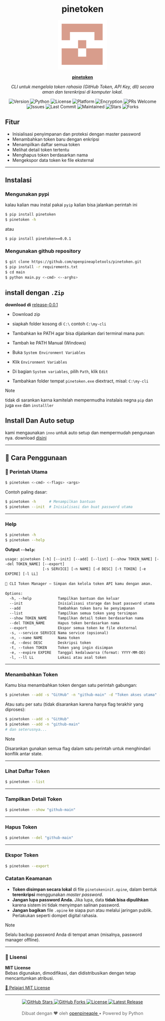 <h1 align="center">pinetoken </h1>

<div align="center">
  <a href="https://github.com/openpineapletools/pinetoken" target="_blank">
    <img src="./src/img/pinetoken.png" alt="pinetoken logo" width="160" />
    <p><strong>pinetoken</strong></p>
  </a>

</div>

<p align="center">
  <i>CLI untuk mengelola token rahasia (GitHub Token, API Key, dll) secara aman dan terenkripsi di komputer lokal.</i>
</p>

<p align="center">
  <img src="https://img.shields.io/badge/version-1.0.0-blue.svg" alt="Version"/>
  <img src="https://img.shields.io/badge/python-3.9%2B-blue.svg" alt="Python"/>
  <img src="https://img.shields.io/github/license/openpineapletools/pinetoken.svg" alt="License"/>
  <img src="https://img.shields.io/badge/platform-Windows%20%7C%20Linux%20%7C%20macOS-lightgrey" alt="Platform"/>
  <img src="https://img.shields.io/badge/encryption-AES256-green" alt="Encryption"/>
  <img src="https://img.shields.io/badge/PRs-welcome-brightgreen.svg" alt="PRs Welcome"/>
  <img src="https://img.shields.io/github/issues/openpineapletools/pinetoken.svg" alt="Issues"/>
  <img src="https://img.shields.io/github/last-commit/openpineapletools/pinetoken.svg" alt="Last Commit"/>
  <img src="https://img.shields.io/maintenance/yes/2025.svg" alt="Maintained"/>
  <img src="https://img.shields.io/github/stars/openpineapletools/pinetoken.svg?style=social" alt="Stars"/>
  <img src="https://img.shields.io/github/forks/openpineapletools/pinetoken.svg?style=social" alt="Forks"/>
</p>


## Fitur

- Inisialisasi penyimpanan dan proteksi dengan master password
- Menambahkan token baru dengan enkripsi
- Menampilkan daftar semua token
- Melihat detail token tertentu
- Menghapus token berdasarkan nama
- Mengekspor data token ke file eksternal

---

## Instalasi

### Mengunakan pypi
kalau kalian mau instal pakai `pyip` kalian bisa jalankan perintah ini 

```bash
$ pip install pinetoken
$ pinetoken -h
```

atau 

```
$ pip install pinetoken==0.0.1
```

### Mengunakan github repository

```bash
$ git clone https://github.com/openpineapletools/pinetoken.git
$ pip install -r requirements.txt
$ cd main
$ python main.py <-cmd> <--arghs>
```

## install dengan `.Zip`
**download** **di** [release-0.0.1](./release/0.0.1/zip/pinetoken-v0.0.1.zip)
- Download zip
- siapkah folder kosong di `C:\` contoh `C:\my-cli`
- Tambahkan ke PATH agar bisa dijalankan dari terminal mana pun:

- Tambah ke PATH Manual (Windows)
- Buka `System Environment Variables`
- Klik `Environment Variables`
- Di bagian `System variables`, pilih `Path`, klik `Edit`
- Tambahkan folder tempat `pinetoken.exe` diextract, misal: `C:\my-cli`

>[!NOTE]
>tidak di sarankan karna kamitelah mempermudha instalais negna `pip` dan juga `exe` dan `installler`

## Install Dan Auto setup

kami mengaunakan `inno` untuk auto setup dan mempermudah pengunaan nya. download [disini](https://github.com/openpineapletools/pinetoken/releases/tag/v0.0.1/pinetoken-setup-0.0.1.exe)

---

## 📘 Cara Penggunaan

### 🔹 Perintah Utama

```bash
$ pinetoken <-cmd> <-flags> <args>
```

Contoh paling dasar:
```bash
$ pinetoken -h      # Menampilkan bantuan
$ pinetoken --init  # Inisialisasi dan buat password utama
```

---

### Help
```bash
$ pinetoken -h     
$ pinetoken --help
```

**Output `--help`:**
```
usage: pinetoken [-h] [--init] [--add] [--list] [--show TOKEN_NAME] [--del TOKEN_NAME] [--export]
                 [-s SERVICE] [-n NAME] [-d DESC] [-t TOKEN] [-e EXPIRE] [-l LL]

🔐 CLI Token Manager – Simpan dan kelola token API kamu dengan aman.

Options:
  -h, --help            Tampilkan bantuan dan keluar
  --init                Inisialisasi storage dan buat password utama
  --add                 Tambahkan token baru ke penyimpanan
  --list                Tampilkan semua token yang tersimpan
  --show TOKEN_NAME     Tampilkan detail token berdasarkan nama
  --del TOKEN_NAME      Hapus token berdasarkan nama
  --export              Ekspor semua token ke file eksternal
  -s, --service SERVICE Nama service (opsional)
  -n, --name NAME       Nama token
  -d, --desc DESC       Deskripsi token
  -t, --token TOKEN     Token yang ingin disimpan
  -e, --expire EXPIRE   Tanggal kedaluwarsa (format: YYYY-MM-DD)
  -l, --ll LL           Lokasi atau asal token
```

---

### Menambahkan Token

Kamu bisa menambahkan token dengan satu perintah gabungan:

```bash
$ pinetoken --add -s "GitHub" -n "github-main" -d "Token akses utama" -t "ghp_xxx" -e "2025-12-31" -l "PC kantor"
```

Atau satu per satu (tidak disarankan karena hanya flag terakhir yang diproses):

```bash
$ pinetoken --add -s "GitHub"
$ pinetoken --add -n "github-main"
# dan seterusnya...
```
>[!NOTE]
>Disarankan gunakan semua flag dalam satu perintah untuk menghindari konflik antar state.

---

### Lihat Daftar Token
```bash
$ pinetoken --list
```

---

### Tampilkan Detail Token
```bash
$ pinetoken --show "github-main"
```

---

### Hapus Token
```bash
$ pinetoken --del "github-main"
```

---

### Ekspor Token
```bash
$ pinetoken --export
```

###  Catatan Keamanan

-  **Token disimpan secara lokal** di file `pinetokeninit.opine`, dalam bentuk **terenkripsi** menggunakan _master password_.
-  **Jangan lupa password Anda.** Jika lupa, data **tidak bisa dipulihkan** karena sistem ini tidak menyimpan salinan password.
-  **Jangan bagikan** file `.opine` ke siapa pun atau melalui jaringan publik. Perlakukan seperti dompet digital rahasia.
>[!NOTE]
>Selalu backup password Anda di tempat aman (misalnya, password manager offline).

---

### 📄 Lisensi

**MIT License**  
Bebas digunakan, dimodifikasi, dan didistribusikan dengan tetap mencantumkan atribusi.

[📜 Pelajari MIT License](https://opensource.org/licenses/MIT)

---
<div align="center">

  <a href="https://github.com/openpineapletools/pinetoken" target="_blank">
    <img src="https://img.shields.io/github/stars/openpineapletools/pinetoken?style=social" alt="GitHub Stars">
  </a>
  <a href="https://github.com/openpineapletools/pinetoken" target="_blank">
    <img src="https://img.shields.io/github/forks/openpineapletools/pinetoken?style=social" alt="GitHub Forks">
  </a>
  <a href="https://github.com/openpineapletools/pinetoken/blob/main/LICENSE" target="_blank">
    <img src="https://img.shields.io/github/license/openpineapletools/pinetoken?color=blue" alt="License">
  </a>
  <a href="https://github.com/openpineapletools/pinetoken/releases" target="_blank">
    <img src="https://img.shields.io/github/v/release/openpineapletools/pinetoken?label=release" alt="Latest Release">
  </a>

  <p style="margin-top: 20px; font-size: 0.9rem; color: #666;">
    Dibuat dengan ❤️ oleh <a href="https://github.com/openpineapletools" target="_blank">openpineaple </a> • Powered by Python
  </p>

</div>